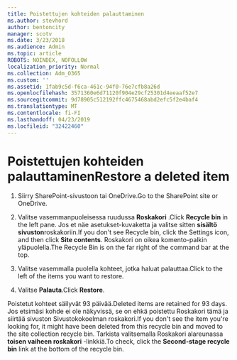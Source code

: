```yaml
---
title: Poistettujen kohteiden palauttaminen
ms.author: stevhord
author: bentoncity
manager: scotv
ms.date: 3/23/2018
ms.audience: Admin
ms.topic: article
ROBOTS: NOINDEX, NOFOLLOW
localization_priority: Normal
ms.collection: Adm_O365
ms.custom: ''
ms.assetid: 1fab9c5d-f6ca-461c-94f0-76e7cfb8a26d
ms.openlocfilehash: 3571360e6d71120f904e29cf25301d4eeaaf52e7
ms.sourcegitcommit: 9d78905c512192ffc4675468abd2efc5f2e4baf4
ms.translationtype: MT
ms.contentlocale: fi-FI
ms.lasthandoff: 04/23/2019
ms.locfileid: "32422460"
---
```

# <a name="restore-a-deleted-item"></a><span data-ttu-id="71d18-102">Poistettujen kohteiden palauttaminen</span><span class="sxs-lookup"><span data-stu-id="71d18-102">Restore a deleted item</span></span>

1. <span data-ttu-id="71d18-103">Siirry SharePoint-sivustoon tai OneDrive.</span><span class="sxs-lookup"><span data-stu-id="71d18-103">Go to the SharePoint site or OneDrive.</span></span>
    
2. <span data-ttu-id="71d18-104">Valitse vasemmanpuoleisessa ruudussa **Roskakori** .</span><span class="sxs-lookup"><span data-stu-id="71d18-104">Click **Recycle bin** in the left pane.</span></span> <span data-ttu-id="71d18-105">Jos et näe asetukset-kuvaketta ja valitse sitten **sisältö sivuston**roskakoriin.</span><span class="sxs-lookup"><span data-stu-id="71d18-105">If you don't see Recycle bin, click the Settings icon, and then click **Site contents**.</span></span> <span data-ttu-id="71d18-106">Roskakori on oikea komento-palkin yläpuolella.</span><span class="sxs-lookup"><span data-stu-id="71d18-106">The Recycle Bin is on the far right of the command bar at the top.</span></span>
    
3. <span data-ttu-id="71d18-107">Valitse vasemmalla puolella kohteet, jotka haluat palauttaa.</span><span class="sxs-lookup"><span data-stu-id="71d18-107">Click to the left of the items you want to restore.</span></span>
    
4. <span data-ttu-id="71d18-108">Valitse **Palauta**.</span><span class="sxs-lookup"><span data-stu-id="71d18-108">Click **Restore**.</span></span>
    
<span data-ttu-id="71d18-109">Poistetut kohteet säilyvät 93 päivää.</span><span class="sxs-lookup"><span data-stu-id="71d18-109">Deleted items are retained for 93 days.</span></span> <span data-ttu-id="71d18-110">Jos etsimäsi kohde ei ole näkyvissä, se on ehkä poistettu Roskakori tämä ja siirtää sivuston Sivustokokoelman roskakori.</span><span class="sxs-lookup"><span data-stu-id="71d18-110">If you don't see the item you're looking for, it might have been deleted from this recycle bin and moved to the site collection recycle bin.</span></span> <span data-ttu-id="71d18-111">Tarkista valitsemalla Roskakori alareunassa **toisen vaiheen roskakori** -linkkiä.</span><span class="sxs-lookup"><span data-stu-id="71d18-111">To check, click the **Second-stage recycle bin** link at the bottom of the recycle bin.</span></span> 
  

